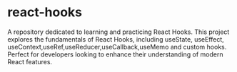 # react-hooks
A repository dedicated to learning and practicing React Hooks. This project explores the fundamentals of React Hooks, including useState, useEffect, useContext,useRef,useReducer,useCallback,useMemo and custom hooks. Perfect for developers looking to enhance their understanding of modern React features.
